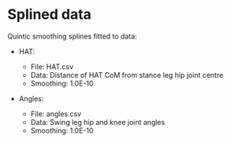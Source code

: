 # Splined data

Quintic smoothing splines fitted to data:

- HAT:
  - File: HAT.csv
  - Data: Distance of HAT CoM from stance leg hip joint centre
  - Smoothing: 1.0E-10

- Angles:
  - File: angles.csv
  - Data: Swing leg hip and knee joint angles
  - Smoothing: 1.0E-10
